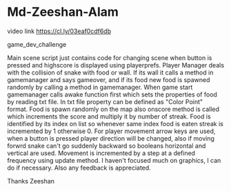 # Md-Zeeshan-Alam
video link
https://cl.ly/03eaf0cdf6db

game_dev_challenge

Main scene script just contains code for changing scene when button is pressed and highscore is displayed using playerprefs.
Player Manager deals with the collision of snake with food or wall. If its wall it calls a method in gamemanager and says gameover, and if its food new food is spawned randomly by calling a method in gamemanager.
When game start gamemanager calls awake function first which sets the properties of food by reading txt file.
In txt file property can be defined as "Color Point" format. Food is spawn randomly on the map also onscore method is called which increments the score and multiply it by number of streak. Food is identified by its index on list so whenever same index food is eaten streak is incremented by 1 otherwise 0.
For player movement arrow keys are used, when a button is pressed player direction will be changed, also if moving forwrd snake can't go suddenly backward so booleans horizontal and vertical are used. Movement is incremented by a step at a defined frequency using update method.
I haven't focused much on graphics, I can do if necessary. Also any feedback is appreciated.

Thanks
Zeeshan

